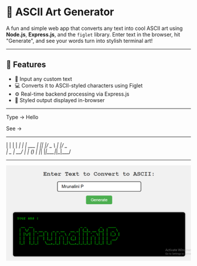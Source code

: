 # 🎨 ASCII Art Generator

A fun and simple web app that converts any text into cool ASCII art using **Node.js**, **Express.js**, and the `figlet` library. Enter text in the browser, hit "Generate", and see your words turn into stylish terminal art!

---

## 🌟 Features

- 🔡 Input any custom text
- 💻 Converts it to ASCII-styled characters using Figlet
- ⚙️ Real-time backend processing via Express.js
- 🎨 Styled output displayed in-browser

---

Type → Hello

See →

 _   _      _ _
| | | | ___| | | ___
| |_| |/ _ \ | |/ _ \
|  _  |  __/ | | (_) |
|_| |_|\___|_|_|\___/

-----

<p align="center">
  <img src="./output.png" alt="ASCII Art Generator Preview" width="600"/>
</p>
